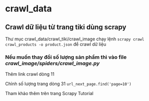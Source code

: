 # crawl_data
## Crawl dữ liệu từ trang tiki dùng scrapy

Thư mục crawl_data/crawl_tiki/crawl_image
chạy lệnh `scrapy crawl crawl_products -o product.json` để crawl dữ liệu

### Nếu muốn thay đổi số lượng sản phẩm thì vào file *crawl_image/spiders/crawl_image.py*

Thêm link crawl dòng 11

Chỉnh số lượng trang dòng 31 `url_next_page.find('page=10')`

Tham khảo thêm trên trang Scrapy Tutorial

